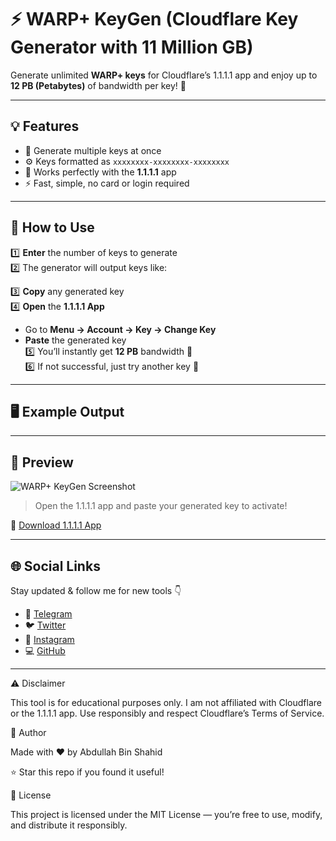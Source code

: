 # ⚡ WARP+ KeyGen (Cloudflare Key Generator with 11 Million GB)

Generate unlimited **WARP+ keys** for Cloudflare’s 1.1.1.1 app and enjoy up to **12 PB (Petabytes)** of bandwidth per key! 🚀  

---

## 💡 Features

- 🔢 Generate multiple keys at once  
- ⚙️ Keys formatted as `xxxxxxxx-xxxxxxxx-xxxxxxxx`  
- 🧩 Works perfectly with the **1.1.1.1** app  
- ⚡ Fast, simple, no card or login required  

---

## 🧭 How to Use

1️⃣ **Enter** the number of keys to generate  
2️⃣ The generator will output keys like:  

3️⃣ **Copy** any generated key  
4️⃣ **Open** the **1.1.1.1 App**  
- Go to **Menu → Account → Key → Change Key**  
- **Paste** the generated key  
5️⃣ You’ll instantly get **12 PB** bandwidth 🎉  
6️⃣ If not successful, just try another key 🔁  

---

## 🖥 Example Output



---

## 📸 Preview

![WARP+ KeyGen Screenshot](https://raw.githubusercontent.com/iamabdullah/placeholder/main/warp-keygen.png)

> Open the 1.1.1.1 app and paste your generated key to activate!  

🔗 [Download 1.1.1.1 App](https://1.1.1.1/)

---

## 🌐 Social Links

Stay updated & follow me for new tools 👇  

- 💬 [Telegram](https://t.me/AbdullahMethod)  
- 🐦 [Twitter](https://twitter.com/AbdullahHaxhmi)  
- 📸 [Instagram](https://instagram.com/em.abdullah__)  
- 💻 [GitHub](https://github.com/iemabdullah)

---

⚠️ Disclaimer

This tool is for educational purposes only.
I am not affiliated with Cloudflare or the 1.1.1.1 app.
Use responsibly and respect Cloudflare’s Terms of Service.

🧩 Author

Made with ❤️ by Abdullah Bin Shahid

⭐ Star this repo if you found it useful!

📜 License

This project is licensed under the MIT License — you’re free to use, modify, and distribute it responsibly.
